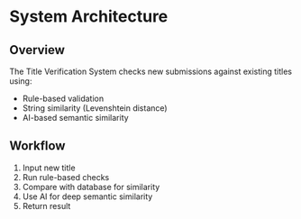 # System Architecture

## Overview
The Title Verification System checks new submissions against existing titles using:
- Rule-based validation
- String similarity (Levenshtein distance)
- AI-based semantic similarity

## Workflow
1. Input new title
2. Run rule-based checks
3. Compare with database for similarity
4. Use AI for deep semantic similarity
5. Return result

